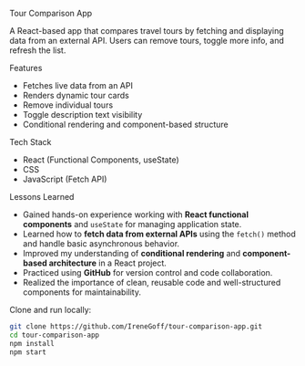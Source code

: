 Tour Comparison App

A React-based app that compares travel tours by fetching and displaying data from an external API. Users can remove tours, toggle more info, and refresh the list.

Features
- Fetches live data from an API
- Renders dynamic tour cards
- Remove individual tours
- Toggle description text visibility
- Conditional rendering and component-based structure

Tech Stack
- React (Functional Components, useState)
- CSS
- JavaScript (Fetch API)
  
Lessons Learned
- Gained hands-on experience working with **React functional components** and `useState` for managing application state.
- Learned how to **fetch data from external APIs** using the `fetch()` method and handle basic asynchronous behavior.
- Improved my understanding of **conditional rendering** and **component-based architecture** in a React project.
- Practiced using **GitHub** for version control and code collaboration.
- Realized the importance of clean, reusable code and well-structured components for maintainability.
  
Clone and run locally:
```bash
git clone https://github.com/IreneGoff/tour-comparison-app.git
cd tour-comparison-app
npm install
npm start

